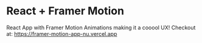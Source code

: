 # React + Framer Motion
React App with Framer Motion Animations making it a cooool UX!
Checkout at: https://framer-motion-app-nu.vercel.app
